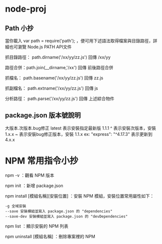 # node-proj

## Path 小抄

當你載入 var path = require('path'); ，便可用下述語法取得檔案與目錄路徑，詳細也可瀏覽 Node.js PATH API文件

抓目錄路徑： path.dirname('/xx/yy/zz.js') 回傳 /xx/yy

路徑合併：path.join(__dirname,'/xx') 回傳 前後路徑合併

抓檔名： path.basename('/xx/yy/zz.js') 回傳 zz.js

抓副檔名： path.extname('/xx/yy/zz.js') 回傳 js

分析路徑： path.parse('/xx/yy/zz.js') 回傳 上述綜合物件

## package.json 版本號說明
大版本.次版本.bug修正
latest 表示安裝指定最新版 1.1.1
^ 表示安裝次版本，安裝 1.x.x
~ 表示安裝bug修正版本，安裝 1.1.x
ex: "express": "^4.17.3" 表示更新到 4.x.x

# NPM 常用指令小抄

npm -v ：觀看 NPM 版本

npm init ：新增 package.json

npm install [模組名稱][安裝位置] ：安裝 NPM 模組，安裝位置常用屬性如下：

    -g 全域安裝
    --save 安裝模組並寫入 package.json 的 "dependencies"
    --save-dev 安裝模組並寫入 package.json 的 "devDependencies"

npm list ：顯示安裝的 NPM 列表

npm uninstall [模組名稱] ：刪除專案裡的 NPM